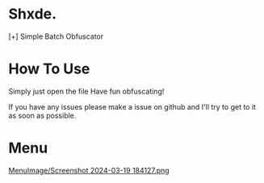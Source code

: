 # Shxde.
[+] Simple Batch Obfuscator

# How To Use
Simply just open the file
Have fun obfuscating!

If you have any issues please make a issue on github and I'll try to get to it as soon as possible.

# Menu

[MenuImage/Screenshot 2024-03-19 184127.png](https://github.com/zyxcompare/Shxde./blob/main/MenuImage/Screenshot%202024-03-19%20184127.png?raw=true)
